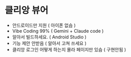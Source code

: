 
# 클리앙 뷰어

- 안드로이드만 지원 ( 아이폰 없슴 )
- Vibe Coding 99% ( Gemini + Claude code )
- 알아서 빌드하세요. ( Android Studio )
- 기능 제안 안받음 ( 알아서 고쳐 쓰세요 )
- 클리앙 로그인 어떻게 하는지 몰라 페이지만 있슴 ( 구현안됨 )
